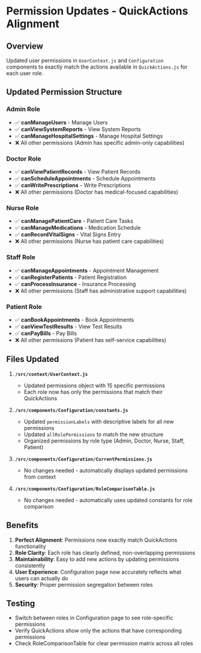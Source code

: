 # Permission Updates - QuickActions Alignment

## Overview

Updated user permissions in `UserContext.js` and `Configuration` components to exactly match the actions available in `QuickActions.js` for each user role.

## Updated Permission Structure

### Admin Role

- ✅ **canManageUsers** - Manage Users
- ✅ **canViewSystemReports** - View System Reports
- ✅ **canManageHospitalSettings** - Manage Hospital Settings
- ❌ All other permissions (Admin has specific admin-only capabilities)

### Doctor Role

- ✅ **canViewPatientRecords** - View Patient Records
- ✅ **canScheduleAppointments** - Schedule Appointments
- ✅ **canWritePrescriptions** - Write Prescriptions
- ❌ All other permissions (Doctor has medical-focused capabilities)

### Nurse Role

- ✅ **canManagePatientCare** - Patient Care Tasks
- ✅ **canManageMedications** - Medication Schedule
- ✅ **canRecordVitalSigns** - Vital Signs Entry
- ❌ All other permissions (Nurse has patient care capabilities)

### Staff Role

- ✅ **canManageAppointments** - Appointment Management
- ✅ **canRegisterPatients** - Patient Registration
- ✅ **canProcessInsurance** - Insurance Processing
- ❌ All other permissions (Staff has administrative support capabilities)

### Patient Role

- ✅ **canBookAppointments** - Book Appointments
- ✅ **canViewTestResults** - View Test Results
- ✅ **canPayBills** - Pay Bills
- ❌ All other permissions (Patient has self-service capabilities)

## Files Updated

1. **`/src/context/UserContext.js`**

   - Updated permissions object with 15 specific permissions
   - Each role now has only the permissions that match their QuickActions

2. **`/src/components/Configuration/constants.js`**

   - Updated `permissionLabels` with descriptive labels for all new permissions
   - Updated `allRolePermissions` to match the new structure
   - Organized permissions by role type (Admin, Doctor, Nurse, Staff, Patient)

3. **`/src/components/Configuration/CurrentPermissions.js`**

   - No changes needed - automatically displays updated permissions from context

4. **`/src/components/Configuration/RoleComparisonTable.js`**
   - No changes needed - automatically uses updated constants for role comparison

## Benefits

1. **Perfect Alignment**: Permissions now exactly match QuickActions functionality
2. **Role Clarity**: Each role has clearly defined, non-overlapping permissions
3. **Maintainability**: Easy to add new actions by updating permissions consistently
4. **User Experience**: Configuration page now accurately reflects what users can actually do
5. **Security**: Proper permission segregation between roles

## Testing

- Switch between roles in Configuration page to see role-specific permissions
- Verify QuickActions show only the actions that have corresponding permissions
- Check RoleComparisonTable for clear permission matrix across all roles

